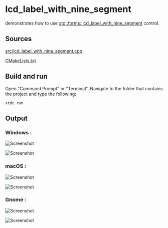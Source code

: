 # lcd_label_with_nine_segment

demonstrates how to use [xtd::forms::lcd_label_with_nine_segment](https://gammasoft71.github.io/xtd/reference_guides/latest/classxtd_1_1forms_1_1nine__segment__display.html) control.

## Sources

[src/lcd_label_with_nine_segment.cpp](src/lcd_label_with_nine_segment.cpp)

[CMakeLists.txt](CMakeLists.txt)

## Build and run

Open "Command Prompt" or "Terminal". Navigate to the folder that contains the project and type the following:

```shell
xtdc run
```

## Output

### Windows :

![Screenshot](../../../../docs/pictures/examples/lcd_label_with_nine_segment_w.png)

![Screenshot](../../../../docs/pictures/examples/lcd_label_with_nine_segment_wd.png)

### macOS :

![Screenshot](../../../../docs/pictures/examples/lcd_label_with_nine_segment_m.png)

![Screenshot](../../../../docs/pictures/examples/lcd_label_with_nine_segment_md.png)

### Gnome :

![Screenshot](../../../../docs/pictures/examples/lcd_label_with_nine_segment_g.png)

![Screenshot](../../../../docs/pictures/examples/lcd_label_with_nine_segment_gd.png)

